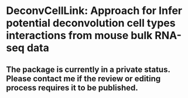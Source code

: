 # DeconvCellLink: Approach for Infer potential deconvolution cell types interactions from mouse bulk RNA-seq data

## The package is currently in a private status. Please contact me if the review or editing process requires it to be published. 


